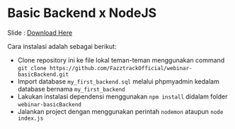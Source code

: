 # Basic Backend x NodeJS

Slide : [Download Here](https://github.com/FazztrackOfficial/webinar-basicBackend/blob/main/Basic%20-%20Backend%20x%20NodeJS%20-%20Fahrul%20Septiana.pptx)

Cara instalasi adalah sebagai berikut:

- Clone repository ini ke file lokal teman-teman menggunakan command `git clone https://github.com/FazztrackOfficial/webinar-basicBackend.git`
- Import database `my_first_backend.sql` melalui phpmyadmin kedalam database bernama `my_first_backend`
- Lakukan instalasi dependensi menggunakan `npm install` didalam folder `webinar-basicBackend`
- Jalankan project dengan menggunakan perintah `nodemon` ataupun `node index.js`
